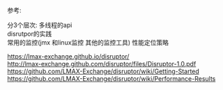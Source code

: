 
参考:

分3个层次:
多线程的api  <br/>
disrutpor的实践  <br/>
常用的监控(jmx 和linux监控  其他的监控工具)  性能定位策略  <br/>


https://lmax-exchange.github.io/disruptor/ <br/>
http://lmax-exchange.github.com/disruptor/files/Disruptor-1.0.pdf <br/>
https://github.com/LMAX-Exchange/disruptor/wiki/Getting-Started <br/>
https://github.com/LMAX-Exchange/disruptor/wiki/Performance-Results <br/>


